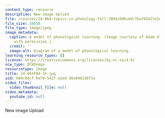 ```yaml
---
content_type: resource
description: New image Upload
file: /courses/24-964-topics-in-phonology-fall-2004/606c0dcfbe705427e2edd6e0962dbf2a_24-964f04-th.jpg
file_size: 10558
file_type: image/jpeg
image_metadata:
  caption: A model of phonological learning. (Image courtesy of Adam Albright. Used
    with permission.)
  credit: ''
  image-alt: Diagram of a model of phonological learning.
learning_resource_types: []
license: https://creativecommons.org/licenses/by-nc-sa/4.0/
ocw_type: OCWImage
resourcetype: Image
title: 24-964f04-th.jpg
uid: 606c0dcf-be70-5427-e2ed-d6e0962dbf2a
video_files:
  video_thumbnail_file: null
video_metadata:
  youtube_id: null
---
```

New image Upload